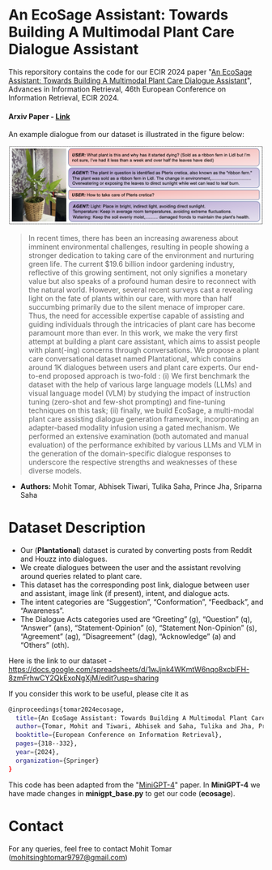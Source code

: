 # An EcoSage Assistant: Towards Building A Multimodal Plant Care Dialogue Assistant

This reporsitory contains the code for our ECIR 2024 paper "[An EcoSage Assistant: Towards Building A Multimodal Plant Care Dialogue Assistant](https://link.springer.com/chapter/10.1007/978-3-031-56060-6_21)", Advances in Information Retrieval, 46th European Conference on Information Retrieval, ECIR 2024. 
#### Arxiv Paper - [Link](https://arxiv.org/abs/2401.06807)

An example dialogue from our dataset is illustrated in the figure below:

<img src="/image/dataset.png" alt="Dataset Example" width="700"/>
<!-- ![Dataset Example](/image/dataset.png) -->



>In recent times, there has been an increasing awareness about imminent environmental challenges, resulting in people showing a stronger dedication to taking care of the environment and nurturing green life. The current $19.6 billion indoor gardening industry, reflective of this growing sentiment, not only signifies a monetary value but also speaks of a profound human desire to reconnect with the natural world. However, several recent surveys cast a revealing light on the fate of plants within our care, with more than half succumbing primarily due to the silent menace of improper care. Thus, the need for accessible expertise capable of assisting and guiding individuals through the intricacies of plant care has become paramount more than ever. In this work, we make the very first attempt at building a plant care assistant, which aims to assist people with plant(-ing) concerns through conversations. We propose a plant care conversational dataset named Plantational, which contains around 1K dialogues between users and plant care experts. Our end-to-end proposed approach is two-fold : (i) We first benchmark the dataset with the help of various large language models (LLMs) and visual language model (VLM) by studying the impact of instruction tuning (zero-shot and few-shot prompting) and fine-tuning techniques on this task; (ii) finally, we build EcoSage, a multi-modal plant care assisting dialogue generation framework, incorporating an adapter-based modality infusion using a gated mechanism. We performed an extensive examination (both automated and manual evaluation) of the performance exhibited by various LLMs and VLM in the generation of the domain-specific dialogue responses to underscore the respective strengths and weaknesses of these diverse models.


* **Authors:** Mohit Tomar, Abhisek Tiwari, Tulika Saha, Prince Jha, Sriparna Saha

# Dataset Description
* Our (**Plantational**) dataset is curated by converting posts from Reddit and Houzz into dialogues.
* We create dialogues between the user and the assistant revolving around queries related to plant care.
* This dataset has the corresponding post link, dialogue between user and assistant, image link (if present), intent, and dialogue acts.
* The intent categories are “Suggestion”, “Conformation”, “Feedback”, and “Awareness”.
* The Dialogue Acts categories used are “Greeting” (g), “Question” (q), “Answer” (ans), “Statement-Opinion” (o), “Statement Non-Opinion” (s), “Agreement” (ag), “Disagreement” (dag), “Acknowledge” (a) and “Others” (oth).

Here is the link to our dataset - https://docs.google.com/spreadsheets/d/1wJjnk4WKmtW6nqo8xcblFH-8zmFrhwCY2QkExoNgXjM/edit?usp=sharing

If you consider this work to be useful, please cite it as

```bash
@inproceedings{tomar2024ecosage,
  title={An EcoSage Assistant: Towards Building A Multimodal Plant Care Dialogue Assistant},
  author={Tomar, Mohit and Tiwari, Abhisek and Saha, Tulika and Jha, Prince and Saha, Sriparna},
  booktitle={European Conference on Information Retrieval},
  pages={318--332},
  year={2024},
  organization={Springer}
}
```
This code has been adapted from the "[MiniGPT-4](https://github.com/Vision-CAIR/MiniGPT-4)" paper. In **MiniGPT-4** we have made changes in **minigpt_base.py** to get our code (**ecosage**).

# Contact

For any queries, feel free to contact Mohit Tomar (mohitsinghtomar9797@gmail.com)
